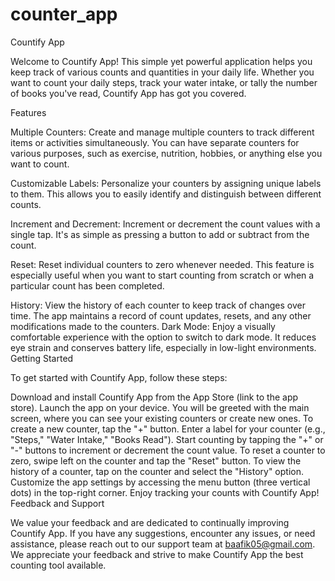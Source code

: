 # counter_app

Countify App

Welcome to Countify App! This simple yet powerful application helps you keep track of various counts and quantities in your daily life. Whether you want to count your daily steps, track your water intake, or tally the number of books you've read, Countify App has got you covered.

Features

Multiple Counters: Create and manage multiple counters to track different items or activities simultaneously. You can have separate counters for various purposes, such as exercise, nutrition, hobbies, or anything else you want to count.

Customizable Labels: Personalize your counters by assigning unique labels to them. This allows you to easily identify and distinguish between different counts.

Increment and Decrement: Increment or decrement the count values with a single tap. It's as simple as pressing a button to add or subtract from the count.

Reset: Reset individual counters to zero whenever needed. This feature is especially useful when you want to start counting from scratch or when a particular count has been completed.

History: View the history of each counter to keep track of changes over time. The app maintains a record of count updates, resets, and any other modifications made to the counters.
Dark Mode: Enjoy a visually comfortable experience with the option to switch to dark mode. It reduces eye strain and conserves battery life, especially in low-light environments.
Getting Started

To get started with Countify App, follow these steps:

Download and install Countify App from the App Store (link to the app store).
Launch the app on your device.
You will be greeted with the main screen, where you can see your existing counters or create new ones.
To create a new counter, tap the "+" button.
Enter a label for your counter (e.g., "Steps," "Water Intake," "Books Read").
Start counting by tapping the "+" or "-" buttons to increment or decrement the count value.
To reset a counter to zero, swipe left on the counter and tap the "Reset" button.
To view the history of a counter, tap on the counter and select the "History" option.
Customize the app settings by accessing the menu button (three vertical dots) in the top-right corner.
Enjoy tracking your counts with Countify App!
Feedback and Support

We value your feedback and are dedicated to continually improving Countify App. If you have any suggestions, encounter any issues, or need assistance, please reach out to our support team at baafik05@gmail.com. We appreciate your feedback and strive to make Countify App the best counting tool available.